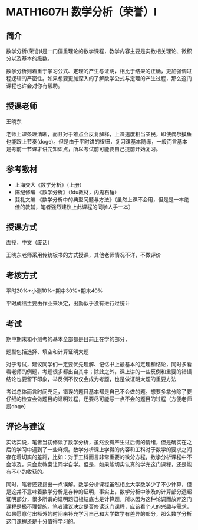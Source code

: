 # MATH1607H 数学分析（荣誉）I

## 简介

数学分析(荣誉)I是一门偏重理论的数学课程，教学内容主要是实数相关理论、微积分以及基本的级数。

数学分析则着重于学习公式、定理的产生与证明，相比于结果的正确，更加强调过程逻辑的严密性。如果想要更加深入的了解数学公式与定理的产生过程，那么这门课程也许会对你有帮助。

## 授课老师

王晓东

老师上课条理清晰，而且对于难点会反复解释，上课速度相当亲民，即使偶尔摸鱼也能跟上节奏(doge)。但是由于平时讲的很细，复习课基本随缘，一般而言基本是考前一节课才讲完知识点，所以考试前可能要自己提前开始复习。

## 参考教材

+ 上海交大《数学分析》（上册）
+ 陈纪修编 《数学分析》（fdu教材，内鬼石锤）
+ 斐礼文编 《数学分析中的典型问题与方法》（虽然上课不会用，但是是一本绝佳的教辅，笔者强烈建议上此课程的同学人手一本）

## 授课方式

面授，中文（废话）

王晓东老师采用传统板书的方式授课，其他老师情况不详，不做评价

## 考核方式

平时20%+小测10%+期中30%+期末40%

平时成绩主要由作业来决定，出勤似乎没有进行过统计

## 考试

期中期末和小测考的基本全部都是目前正在学的部分，

题型包括选择、填空和计算证明大题

对于考试，建议同学们一定要优先理解、记忆书上最基本的定理和结论，同时多看看老师的例题，考题很多都出自其中；除此之外，课上讲的一些反例和重要的错误结论也要留下印象，举反例不仅仅会成为考题，也是做证明大题的重要方法

考试总体而言时间充足，错误的题目基本都是自己不会做的题。想要多拿分除了要仔细的检查会做题目的证明过程，还要尽可能写一点不会的题目的过程（方便老师捞doge）

## 评论与建议

实话实说，笔者当初修读了数学分析，虽然没有产生过后悔的情绪，但是确实在之后的学习中遇到了一些麻烦。数学分析课上学得的内容和工科对于数学的要求之间存在着切实的差距，比如：对于工科而言非常重要的微分方程，数学分析课程中不会涉及，只会发教案让同学自学。但是，如果能切实认真的学完这门课程，还是能有不小的收获的。

同时，笔者还要指出一点误解。数学分析课程虽然相比大学数学少了不少计算，但是这并不意味着数学分析是存粹的证明，事实上，数学分析中涉及的计算部分远超证明部分，很多所谓的证明题归根结底也是计算题，所以因为这种论调而放弃这门课程是极不理智的。笔者建议决定是否修读这门课程，应该看个人的兴趣与需求，如果愿意付出额外的时间来补充学习自己和大学数学有差异的部分，那么数学分析这门课程还是十分值得学习的。
